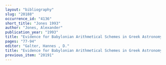 ```yaml
---
layout: "bibliography"
slug: "20188"
occurrence_id: "4136"
short_title: "Jones 1993"
author: "Jones, Alexander"
publication_year: "1993"
title: "Evidence for Babylonian Arithmetical Schemes in Greek Astronomy"
pages: "77-94"
editor: "Galter, Hannes , D."
title: "Evidence for Babylonian Arithmetical Schemes in Greek Astronomy"
previous_item: "20191"
---
```

